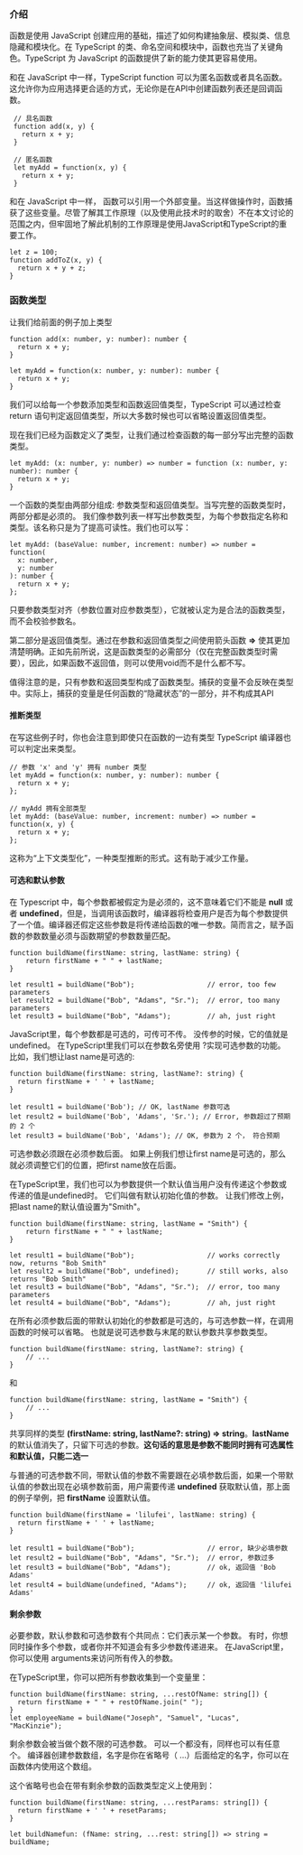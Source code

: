 <!--
 * @Descripttion: 
 * @Version: 1.0.0
 * @Author: lilufei3
 * @Date: 2020-07-20 23:21:06
 * @LastEditors: lilufei3
 * @LastEditTime: 2020-08-16 20:09:37
--> 
### 介绍
函数是使用 JavaScript 创建应用的基础，描述了如何构建抽象层、模拟类、信息隐藏和模块化。在 TypeScript 的类、命名空间和模块中，函数也充当了关键角色。TypeScript 为 JavaScript 的函数提供了新的能力使其更容易使用。

和在 JavaScript 中一样，TypeScript function 可以为匿名函数或者具名函数。这允许你为应用选择更合适的方式，无论你是在API中创建函数列表还是回调函数。

```
 // 具名函数
 function add(x, y) {
   return x + y;
 }

 // 匿名函数
 let myAdd = function(x, y) {
   return x + y;
 }
```

和在 JavaScript 中一样， 函数可以引用一个外部变量。当这样做操作时，函数捕获了这些变量。尽管了解其工作原理（以及使用此技术时的取舍）不在本文讨论的范围之内，但牢固地了解此机制的工作原理是使用JavaScript和TypeScript的重要工作。

```
let z = 100;
function addToZ(x, y) {
  return x + y + z;
}
```

### 函数类型
让我们给前面的例子加上类型

```
function add(x: number, y: number): number {
  return x + y;
}

let myAdd = function(x: number, y: number): number {
  return x + y;
}
```
我们可以给每一个参数添加类型和函数返回值类型，TypeScript 可以通过检查 return 语句判定返回值类型，所以大多数时候也可以省略设置返回值类型。

现在我们已经为函数定义了类型，让我们通过检查函数的每一部分写出完整的函数类型。

```
let myAdd: (x: number, y: number) => number = function (x: number, y: number): number {
  return x + y;
}
```

一个函数的类型由两部分组成: 参数类型和返回值类型。当写完整的函数类型时，两部分都是必须的。
我们像参数列表一样写出参数类型，为每个参数指定名称和类型。该名称只是为了提高可读性。我们也可以写：
```
let myAdd: (baseValue: number, increment: number) => number = function(
  x: number,
  y: number
): number {
  return x + y;
};
```

只要参数类型对齐（参数位置对应参数类型），它就被认定为是合法的函数类型，而不会校验参数名。

第二部分是返回值类型。通过在参数和返回值类型之间使用箭头函数 **=>** 使其更加清楚明确。正如先前所说，这是函数类型的必需部分（仅在完整函数类型时需要），因此，如果函数不返回值，则可以使用void而不是什么都不写。

值得注意的是，只有参数和返回类型构成了函数类型。捕获的变量不会反映在类型中。实际上，捕获的变量是任何函数的“隐藏状态”的一部分，并不构成其API

#### 推断类型
在写这些例子时，你也会注意到即使只在函数的一边有类型 TypeScript 编译器也可以判定出来类型。
```
// 参数 'x' and 'y' 拥有 number 类型
let myAdd = function(x: number, y: number): number {
  return x + y;
};

// myAdd 拥有全部类型
let myAdd: (baseValue: number, increment: number) => number = function(x, y) {
  return x + y;
};
```

这称为“上下文类型化”，一种类型推断的形式。这有助于减少工作量。

#### 可选和默认参数
在 Typescript 中，每个参数都被假定为是必须的，这不意味着它们不能是 **null** 或者 **undefined**，但是，当调用该函数时，编译器将检查用户是否为每个参数提供了一个值。编译器还假定这些参数是将传递给函数的唯一参数。简而言之，赋予函数的参数数量必须与函数期望的参数数量匹配。
```
function buildName(firstName: string, lastName: string) {
    return firstName + " " + lastName;
}

let result1 = buildName("Bob");                  // error, too few parameters
let result2 = buildName("Bob", "Adams", "Sr.");  // error, too many parameters
let result3 = buildName("Bob", "Adams");         // ah, just right
```

JavaScript里，每个参数都是可选的，可传可不传。 没传参的时候，它的值就是undefined。 在TypeScript里我们可以在参数名旁使用 ?实现可选参数的功能。 比如，我们想让last name是可选的:
```
function buildName(firstName: string, lastName?: string) {
  return firstName + ' ' + lastName;
}

let result1 = buildName('Bob'); // OK, lastName 参数可选
let result2 = buildName('Bob', 'Adams', 'Sr.'); // Error, 参数超过了预期的 2 个
let result3 = buildName('Bob', 'Adams'); // OK, 参数为 2 个， 符合预期
```
可选参数必须跟在必须参数后面。 如果上例我们想让first name是可选的，那么就必须调整它们的位置，把first name放在后面。

在TypeScript里，我们也可以为参数提供一个默认值当用户没有传递这个参数或传递的值是undefined时。 它们叫做有默认初始化值的参数。 让我们修改上例，把last name的默认值设置为"Smith"。
```
function buildName(firstName: string, lastName = "Smith") {
    return firstName + " " + lastName;
}

let result1 = buildName("Bob");                  // works correctly now, returns "Bob Smith"
let result2 = buildName("Bob", undefined);       // still works, also returns "Bob Smith"
let result3 = buildName("Bob", "Adams", "Sr.");  // error, too many parameters
let result4 = buildName("Bob", "Adams");         // ah, just right
```

在所有必须参数后面的带默认初始化的参数都是可选的，与可选参数一样，在调用函数的时候可以省略。 也就是说可选参数与末尾的默认参数共享参数类型。
```
function buildName(firstName: string, lastName?: string) {
    // ...
}
```

和

```
function buildName(firstName: string, lastName = "Smith") {
    // ...
}
```
共享同样的类型 **(firstName: string, lastName?: string) => string**。**lastName** 的默认值消失了，只留下可选的参数。**这句话的意思是参数不能同时拥有可选属性和默认值，只能二选一**

与普通的可选参数不同，带默认值的参数不需要跟在必填参数后面，如果一个带默认值的参数出现在必填参数前面，用户需要传递 **undefined** 获取默认值，那上面的例子举例，把 **firstName** 设置默认值。
```
function buildName(firstName = 'lilufei', lastName: string) {
  return firstName + ' ' + lastName;
}

let result1 = buildName("Bob");                  // error, 缺少必填参数
let result2 = buildName("Bob", "Adams", "Sr.");  // error, 参数过多
let result3 = buildName("Bob", "Adams");         // ok, 返回值 'Bob Adams'
let result4 = buildName(undefined, "Adams");     // ok, 返回值 'lilufei Adams'
```

#### 剩余参数
必要参数，默认参数和可选参数有个共同点：它们表示某一个参数。 有时，你想同时操作多个参数，或者你并不知道会有多少参数传递进来。 在JavaScript里，你可以使用 arguments来访问所有传入的参数。

在TypeScript里，你可以把所有参数收集到一个变量里：
```
function buildName(firstName: string, ...restOfName: string[]) {
  return firstName + " " + restOfName.join(" ");
}
let employeeName = buildName("Joseph", "Samuel", "Lucas", "MacKinzie");
```
剩余参数会被当做个数不限的可选参数。 可以一个都没有，同样也可以有任意个。 编译器创建参数数组，名字是你在省略号（ ...）后面给定的名字，你可以在函数体内使用这个数组。

这个省略号也会在带有剩余参数的函数类型定义上使用到：
```
function buildName(firstName: string, ...restParams: string[]) {
  return firstName + ' ' + resetParams;
}

let buildNamefun: (fName: string, ...rest: string[]) => string = buildName;

```

